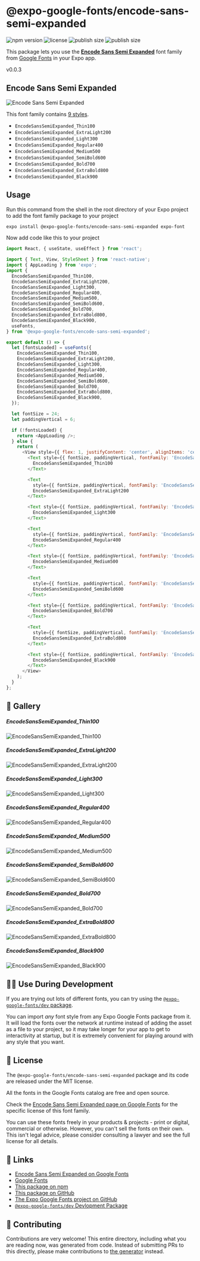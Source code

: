 # @expo-google-fonts/encode-sans-semi-expanded

![npm version](https://flat.badgen.net/npm/v/@expo-google-fonts/encode-sans-semi-expanded)
![license](https://flat.badgen.net/github/license/expo/google-fonts)
![publish size](https://flat.badgen.net/packagephobia/install/@expo-google-fonts/encode-sans-semi-expanded)
![publish size](https://flat.badgen.net/packagephobia/publish/@expo-google-fonts/encode-sans-semi-expanded)

This package lets you use the [**Encode Sans Semi Expanded**](https://fonts.google.com/specimen/Encode+Sans+Semi+Expanded) font family from [Google Fonts](https://fonts.google.com/) in your Expo app.

v0.0.3

## Encode Sans Semi Expanded

![Encode Sans Semi Expanded](./font-family.png)

This font family contains [9 styles](#-gallery).

- `EncodeSansSemiExpanded_Thin100`
- `EncodeSansSemiExpanded_ExtraLight200`
- `EncodeSansSemiExpanded_Light300`
- `EncodeSansSemiExpanded_Regular400`
- `EncodeSansSemiExpanded_Medium500`
- `EncodeSansSemiExpanded_SemiBold600`
- `EncodeSansSemiExpanded_Bold700`
- `EncodeSansSemiExpanded_ExtraBold800`
- `EncodeSansSemiExpanded_Black900`

## Usage

Run this command from the shell in the root directory of your Expo project to add the font family package to your project
```sh
expo install @expo-google-fonts/encode-sans-semi-expanded expo-font
```

Now add code like this to your project
```js
import React, { useState, useEffect } from 'react';

import { Text, View, StyleSheet } from 'react-native';
import { AppLoading } from 'expo';
import {
  EncodeSansSemiExpanded_Thin100,
  EncodeSansSemiExpanded_ExtraLight200,
  EncodeSansSemiExpanded_Light300,
  EncodeSansSemiExpanded_Regular400,
  EncodeSansSemiExpanded_Medium500,
  EncodeSansSemiExpanded_SemiBold600,
  EncodeSansSemiExpanded_Bold700,
  EncodeSansSemiExpanded_ExtraBold800,
  EncodeSansSemiExpanded_Black900,
  useFonts,
} from '@expo-google-fonts/encode-sans-semi-expanded';

export default () => {
  let [fontsLoaded] = useFonts({
    EncodeSansSemiExpanded_Thin100,
    EncodeSansSemiExpanded_ExtraLight200,
    EncodeSansSemiExpanded_Light300,
    EncodeSansSemiExpanded_Regular400,
    EncodeSansSemiExpanded_Medium500,
    EncodeSansSemiExpanded_SemiBold600,
    EncodeSansSemiExpanded_Bold700,
    EncodeSansSemiExpanded_ExtraBold800,
    EncodeSansSemiExpanded_Black900,
  });

  let fontSize = 24;
  let paddingVertical = 6;

  if (!fontsLoaded) {
    return <AppLoading />;
  } else {
    return (
      <View style={{ flex: 1, justifyContent: 'center', alignItems: 'center' }}>
        <Text style={{ fontSize, paddingVertical, fontFamily: 'EncodeSansSemiExpanded_Thin100' }}>
          EncodeSansSemiExpanded_Thin100
        </Text>

        <Text
          style={{ fontSize, paddingVertical, fontFamily: 'EncodeSansSemiExpanded_ExtraLight200' }}>
          EncodeSansSemiExpanded_ExtraLight200
        </Text>

        <Text style={{ fontSize, paddingVertical, fontFamily: 'EncodeSansSemiExpanded_Light300' }}>
          EncodeSansSemiExpanded_Light300
        </Text>

        <Text
          style={{ fontSize, paddingVertical, fontFamily: 'EncodeSansSemiExpanded_Regular400' }}>
          EncodeSansSemiExpanded_Regular400
        </Text>

        <Text style={{ fontSize, paddingVertical, fontFamily: 'EncodeSansSemiExpanded_Medium500' }}>
          EncodeSansSemiExpanded_Medium500
        </Text>

        <Text
          style={{ fontSize, paddingVertical, fontFamily: 'EncodeSansSemiExpanded_SemiBold600' }}>
          EncodeSansSemiExpanded_SemiBold600
        </Text>

        <Text style={{ fontSize, paddingVertical, fontFamily: 'EncodeSansSemiExpanded_Bold700' }}>
          EncodeSansSemiExpanded_Bold700
        </Text>

        <Text
          style={{ fontSize, paddingVertical, fontFamily: 'EncodeSansSemiExpanded_ExtraBold800' }}>
          EncodeSansSemiExpanded_ExtraBold800
        </Text>

        <Text style={{ fontSize, paddingVertical, fontFamily: 'EncodeSansSemiExpanded_Black900' }}>
          EncodeSansSemiExpanded_Black900
        </Text>
      </View>
    );
  }
};

```

## 🔡 Gallery

##### EncodeSansSemiExpanded_Thin100
![EncodeSansSemiExpanded_Thin100](./dac238a8febf393531eee30878adc66774dcd33b426136f91db2c3094cdbbc87.ttf.png)

##### EncodeSansSemiExpanded_ExtraLight200
![EncodeSansSemiExpanded_ExtraLight200](./a57cc45a15668d01ed3de253cf2cdf14b05212ccf8f5ed876ecdf23610598f7d.ttf.png)

##### EncodeSansSemiExpanded_Light300
![EncodeSansSemiExpanded_Light300](./9ce3f3d0f672e4bdcd7688f38c1ba9cb57ed89bab6f5028da4bb87ed3407edd2.ttf.png)

##### EncodeSansSemiExpanded_Regular400
![EncodeSansSemiExpanded_Regular400](./7e3397e73831600b41c8b2381dae7b2f9fbaf91ad2dd7eda631a23dcfa4b9d95.ttf.png)

##### EncodeSansSemiExpanded_Medium500
![EncodeSansSemiExpanded_Medium500](./3fe7f827d5bc65690cf565f4e5a7662f8ae67d2871679b9cd6e8551a94ad4faa.ttf.png)

##### EncodeSansSemiExpanded_SemiBold600
![EncodeSansSemiExpanded_SemiBold600](./1ab6bbce3162ec2c3cdd343f0ff38a4d8988517afb002ad887736c6a2df3a9d1.ttf.png)

##### EncodeSansSemiExpanded_Bold700
![EncodeSansSemiExpanded_Bold700](./35e2e50ea2e448f64fd31c6479eedc42e754710a0efb4e16fb6bc55724dc3b0c.ttf.png)

##### EncodeSansSemiExpanded_ExtraBold800
![EncodeSansSemiExpanded_ExtraBold800](./aff573a59e5988f277836dfe45250f8fb62d9289084f3798c5b8d3adef115da9.ttf.png)

##### EncodeSansSemiExpanded_Black900
![EncodeSansSemiExpanded_Black900](./f945eac695f316de1c89017007aef0369d2d9c13e4564a642da83224ea32e464.ttf.png)


## 👩‍💻 Use During Development

If you are trying out lots of different fonts, you can try using the [`@expo-google-fonts/dev` package](https://github.com/expo/google-fonts/tree/master/font-packages/dev#readme).

You can import *any* font style from any Expo Google Fonts package from it. It will load the fonts
over the network at runtime instead of adding the asset as a file to your project, so it may take longer
for your app to get to interactivity at startup, but it is extremely convenient
for playing around with any style that you want.

## 📖 License

The `@expo-google-fonts/encode-sans-semi-expanded` package and its code are released under the MIT license.

All the fonts in the Google Fonts catalog are free and open source.

Check the [Encode Sans Semi Expanded page on Google Fonts](https://fonts.google.com/specimen/Encode+Sans+Semi+Expanded) for the specific license of this font family.

You can use these fonts freely in your products & projects - print or digital, commercial or otherwise. However, you can't sell the fonts on their own. This isn't legal advice, please consider consulting a lawyer and see the full license for all details.

## 🔗 Links

- [Encode Sans Semi Expanded on Google Fonts](https://fonts.google.com/specimen/Encode+Sans+Semi+Expanded)
- [Google Fonts](https://fonts.google.com/)
- [This package on npm](https://www.npmjs.com/package/@expo-google-fonts/encode-sans-semi-expanded)
- [This package on GitHub](https://github.com/expo/google-fonts/tree/master/font-packages/encode-sans-semi-expanded)
- [The Expo Google Fonts project on GitHub](https://github.com/expo/google-fonts)
- [`@expo-google-fonts/dev` Devlopment Package](https://github.com/expo/google-fonts/tree/master/font-packages/dev)


## 🤝 Contributing

Contributions are very welcome! This entire directory, including what you are reading now, was generated from code. Instead of submitting PRs to this directly, please make contributions to [the generator](https://github.com/expo/google-fonts/tree/master/packages/generator) instead.
